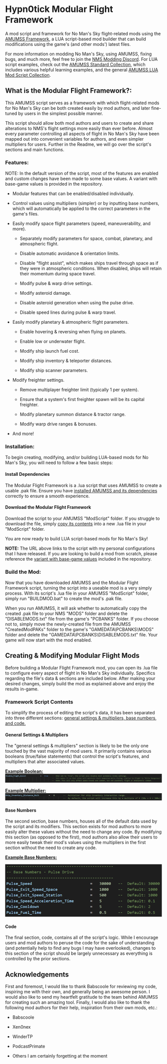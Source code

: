 # Hypn0tick Modular Flight Framework

A mod script and framework for No Man's Sky flight-related mods using the [AMUMSS Framework](https://github.com/HolterPhylo/AMUMSS), a LUA script-based mod builder that can build modifications using the game's (and other mods') latest files.

For more information on modding No Man's Sky, using AMUMSS, fixing bugs, and much more, feel free to join the [NMS Modding Discord](https://discord.gg/5Bb3pYYVyV). For LUA script examples, check out the [AMUMSS Standard Collection](https://github.com/MetaIdea/nms-amumss-lua-mod-script-collection/tree/main/amumss-standard-collection), which includes various helpful learning examples, and the general [AMUMSS LUA Mod Script Collection](https://github.com/MetaIdea/nms-amumss-lua-mod-script-collection).

## What is the Modular Flight Framework?:

This AMUMSS script serves as a framework with which flight-related mods for No Man's Sky can be both created easily by mod authors, and later fine-tuned by users in the simplest possible manner.

This script should allow both mod authors and users to create and share alterations to NMS's flight settings more easily than ever before. Almost every parameter controlling all aspects of flight in No Man's Sky have been mapped out into convenient variables for authors, and even simpler multipliers for users. Further in the Readme, we will go over the script's sections and main functions.

### Features:

NOTE: In the default version of the script, most of the features are enabled and custom changes have been made to some base values. A variant with base-game values is provided in the repository.

- Modular features that can be enabled/disabled individually.

- Control values using multipliers (simpler) or by inputting base numbers, which will automatically be applied to the correct parameters in the game's files.

- Easily modify space flight parameters (speed, maneuverability, and more).
  
  - Separately modify parameters for space, combat, planetary, and atmospheric flight.
  
  - Disable automatic avoidance & orientation limits.
  
  - Disable "flight assist", which makes ships travel through space as if they were in atmospheric conditions. When disabled, ships will retain their momentum during space travel.
  
  - Modify pulse & warp drive settings.
  
  - Modify asteroid damage.
  
  - Disable asteroid generation when using the pulse drive.
  
  - Disable speed lines during pulse & warp travel.

- Easily modify planetary & atmospheric flight parameters.
  
  - Enable hovering & reversing when flying on planets.
  
  - Enable low or underwater flight.
  
  - Modify ship launch fuel cost.
  
  - Modify ship inventory & teleporter distances.
  
  - Modify ship scanner parameters.

- Modify freighter settings.
  
  - Remove multiplayer freighter limit (typically 1 per system).
  
  - Ensure that a system's first freighter spawn will be its capital freighter.
  
  - Modify planetary summon distance & tractor range.
  
  - Modify warp drive ranges & bonuses.

- And more!

### Installation:

To begin creating, modifying, and/or building LUA-based mods for No Man's Sky, you will need to follow a few basic steps:

#### Install Dependencies

The Modular Flight Framework is a .lua script that uses AMUMSS to create a usable .pak file. Ensure you have [installed AMUMSS and its dependencies](https://github.com/hypn0tick/nms-lua-mods#installing-amumss) correctly to ensure a smooth experience.

#### Download the Modular Flight Framework

Download the script to your AMUMSS "ModScript" folder. If you struggle to download the file, simply [copy its contents](https://raw.githubusercontent.com/hypn0tick/nms-lua-mods/master/01%20-%20Hypn0tick%20Mods/Modular%20Flight%20Framework/Hypn0tick%20-%20Modular%20Flight%20Framework.lua) into a new .lua file in your "ModScript" folder.

You are now ready to build LUA script-based mods for No Man's Sky!

**NOTE:** The URL above links to the script with my personal configurations that I have released. If you are looking to build a mod from scratch, please reference the [variant with base-game values](https://github.com/hypn0tick/nms-lua-mods/blob/master/01%20-%20Hypn0tick%20Mods/Modular%20Flight%20Framework/Variants/Vanilla.lua) included in the repository.

### Build the Mod:

Now that you have downloaded AMUMSS and the Modular Flight Framework script, turning the script into a useable mod is a very simply process. With its script's .lua file in your AMUMSS "ModScript" folder, simply run "BUILDMOD.bat" to create the mod's .pak file.

When you run AMUMSS, it will ask whether to automatically copy the created .pak file to your NMS "MODS" folder and delete the "DISABLEMODS.txt" file from the game's "PCBANKS" folder. If you choose not to, simply move the newly-created file from the AMUMSS "CreatedModPAKs" folder to the game's "GAMEDATA\PCBANKS\MODS" folder and delete the "GAMEDATA\PCBANKS\DISABLEMODS.txt" file. Your game will now start with the mod enabled. 

## Creating & Modifying Modular Flight Mods

Before building a Modular Flight Framework mod, you can open its .lua file to configure every aspect of flight in No Man's Sky individually. Specifics regarding the file's data & sections are included below. After making your desired changes, simply build the mod as explained above and enjoy the results in-game.

### Framework Script Contents

To simplify the process of editing the script's data, it has been separated into three different sections: <u>general settings & multipliers, base numbers, and code.</u>

#### General Settings & Multipliers

The "general settings & multipliers" section is likely to be the only one touched by the vast majority of mod users. It primarily contains various booleans (true/false statements) that control the script's features, and multipliers that alter associated values.

<u>**Example Boolean:**</u>![](./Assets/Example_Boolean.png)

<u>**Example Multiplier:**</u>![](./Assets/Example_Multiplier.png) 

#### Base Numbers

The second section, base numbers, houses all of the default data used by the script and its modifiers. This section exists for mod authors to more easily alter these values without the need to change any code. By modifying this section (as opposed to the first), mod authors also allow their users to more easily tweak their mod's values using the multipliers in the first section without the need to create any code.

<u>**Example Base Numbers:**</u>

<img title="" src="./Assets/Example_Numbers.png" alt="loading-ag-1222" width="552">

#### Code

The final section, code, contains all of the script's logic. While I encourage users and mod authors to peruse the code for the sake of understanding (and potentially help to find any bugs I may have overlooked), changes to this section of the script should be largely unnecessary as everything is controlled by the prior sections.

## Acknowledgements

First and foremost, I would like to thank Babscoole for reviewing my code, inspiring me with their own, and generally being an awesome person. I would also like to send my heartfelt gratitude to the team behind AMUMSS for creating such an amazing tool. Finally, I would also like to thank the following mod authors for their help, inspiration from their own mods, etc.:

- Babscoole

- Xen0nex

- WinderTP

- PodcastPrimate

- Others I am certainly forgetting at the moment
